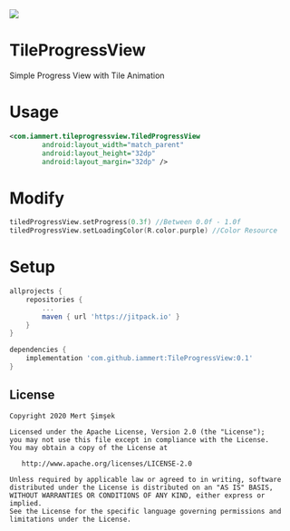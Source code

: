 <img src="https://raw.githubusercontent.com/iammert/TileProgressView/main/art/art.png"/>

# TileProgressView
Simple Progress View with Tile Animation

# Usage

```xml
<com.iammert.tileprogressview.TiledProgressView
        android:layout_width="match_parent"
        android:layout_height="32dp"
        android:layout_margin="32dp" />
```

# Modify

```kotlin
tiledProgressView.setProgress(0.3f) //Between 0.0f - 1.0f
tiledProgressView.setLoadingColor(R.color.purple) //Color Resource
```


# Setup
```gradle
allprojects {
    repositories {
        ...
        maven { url 'https://jitpack.io' }
    }
}

dependencies {
    implementation 'com.github.iammert:TileProgressView:0.1'
}
```

License
--------


    Copyright 2020 Mert Şimşek

    Licensed under the Apache License, Version 2.0 (the "License");
    you may not use this file except in compliance with the License.
    You may obtain a copy of the License at

       http://www.apache.org/licenses/LICENSE-2.0

    Unless required by applicable law or agreed to in writing, software
    distributed under the License is distributed on an "AS IS" BASIS,
    WITHOUT WARRANTIES OR CONDITIONS OF ANY KIND, either express or implied.
    See the License for the specific language governing permissions and
    limitations under the License.


